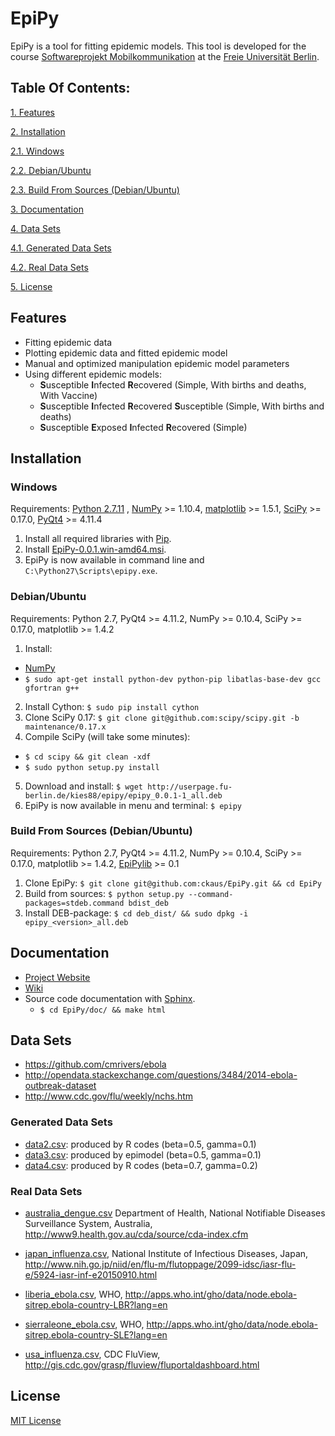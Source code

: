 # EpiPy

EpiPy is a tool for fitting epidemic models. This tool is developed for
the course [Softwareprojekt Mobilkommunikation](http://www.mi.fu-berlin.de/inf/groups/ag-tech/teaching/2015-16_WS/P_19308912_Softwareprojekt_Mobilkommunikation/index.html)
at the [Freie Universität Berlin](http://www.fu-berlin.de/en/index.html).

## Table Of Contents:

[1. Features](https://github.com/ckaus/EpiPy#features)

[2. Installation](https://github.com/ckaus/EpiPy#installation)

  [2.1. Windows](https://github.com/ckaus/EpiPy#windows)

  [2.2. Debian/Ubuntu](https://github.com/ckaus/EpiPy#debianubuntu)

  [2.3. Build From Sources (Debian/Ubuntu)](https://github.com/ckaus/EpiPy#build-from-sources-debianubuntu)

[3. Documentation](https://github.com/ckaus/EpiPy#documentation)

[4. Data Sets](https://github.com/ckaus/EpiPy#data-sets)

  [4.1. Generated Data Sets](https://github.com/ckaus/EpiPy#generated-data-sets)

  [4.2. Real Data Sets](https://github.com/ckaus/EpiPy#real-data-sets)

[5. License](https://github.com/ckaus/EpiPy#license)

## Features

* Fitting epidemic data
* Plotting epidemic data and fitted epidemic model
* Manual and optimized manipulation epidemic model parameters
* Using different epidemic models:
  * **S**usceptible **I**nfected **R**ecovered (Simple, With births and deaths, With Vaccine)
  * **S**usceptible **I**nfected **R**ecovered **S**usceptible (Simple, With births and deaths)
  * **S**usceptible **E**xposed **I**nfected **R**ecovered (Simple)

## Installation

### Windows

Requirements: [Python 2.7.11][1] , [NumPy][2] >= 1.10.4, [matplotlib][3] >= 1.5.1, [SciPy][4] >= 0.17.0, [PyQt4][5] >= 4.11.4

[1]: https://www.python.org/downloads/release/python-2711/
[2]: http://www.lfd.uci.edu/~gohlke/pythonlibs/#numpy
[3]: http://www.lfd.uci.edu/~gohlke/pythonlibs/#matplotlib
[4]: http://www.lfd.uci.edu/~gohlke/pythonlibs/#scipy
[5]: http://www.lfd.uci.edu/~gohlke/pythonlibs/#pyqt4

1. Install all required libraries with [Pip][6].
2. Install [EpiPy-0.0.1.win-amd64.msi][7].
3. EpiPy is now available in command line and `C:\Python27\Scripts\epipy.exe`.

[6]: https://pip.pypa.io/en/latest/installing/
[7]: http://userpage.fu-berlin.de/kies88/epipy/packages/EpiPy-0.0.1.win-amd64.msi

### Debian/Ubuntu

Requirements: Python 2.7, PyQt4 >= 4.11.2, NumPy >= 0.10.4, SciPy >= 0.17.0, matplotlib >= 1.4.2

1. Install:
  * [NumPy](https://packages.debian.org/stretch/python-numpy)
  * `$ sudo apt-get install python-dev python-pip libatlas-base-dev gcc gfortran g++`
2. Install Cython: `$ sudo pip install cython`
3. Clone SciPy 0.17: `$ git clone git@github.com:scipy/scipy.git -b maintenance/0.17.x`
4. Compile SciPy (will take some minutes):
  * `$ cd scipy && git clean -xdf`
  * `$ sudo python setup.py install`
5. Download and install: `$ wget http://userpage.fu-berlin.de/kies88/epipy/epipy_0.0.1-1_all.deb`
6. EpiPy is now available in menu and terminal: `$ epipy`

### Build From Sources (Debian/Ubuntu)

Requirements: Python 2.7, PyQt4 >= 4.11.2, NumPy >= 0.10.4, SciPy >=
0.17.0, matplotlib >= 1.4.2, [EpiPylib](https://github.com/ckaus/epipylib) >= 0.1

1. Clone EpiPy: `$ git clone git@github.com:ckaus/EpiPy.git && cd EpiPy`
2. Build from sources: `$ python setup.py --command-packages=stdeb.command bdist_deb`
3. Install DEB-package: `$ cd deb_dist/ && sudo dpkg -i epipy_<version>_all.deb`

## Documentation

* [Project Website](http://ckaus.github.io/EpiPy/)
* [Wiki](https://github.com/ckaus/EpiPy/wiki)
* Source code documentation with [Sphinx](http://sphinx-doc.org/).
  * `$ cd EpiPy/doc/ && make html`

## Data Sets

* https://github.com/cmrivers/ebola
* http://opendata.stackexchange.com/questions/3484/2014-ebola-outbreak-dataset
* http://www.cdc.gov/flu/weekly/nchs.htm

### Generated Data Sets

* [data2.csv](http://userpage.fu-berlin.de/kies88/epipy/data/data2.csv): produced by R codes (beta=0.5, gamma=0.1)
* [data3.csv](http://userpage.fu-berlin.de/kies88/epipy/data/data3.csv): produced by epimodel (beta=0.5, gamma=0.1)
* [data4.csv](http://userpage.fu-berlin.de/kies88/epipy/data/data4.csv): produced by R codes (beta=0.7, gamma=0.2)

### Real Data Sets

* [australia_dengue.csv](http://userpage.fu-berlin.de/kies88/epipy/data/australia_dengue.csv)
Department of Health, National Notifiable Diseases Surveillance System, Australia,
http://www9.health.gov.au/cda/source/cda-index.cfm

* [japan_influenza.csv](http://userpage.fu-berlin.de/kies88/epipy/data/japan_influenza.csv),
National Institute of Infectious Diseases, Japan,
http://www.nih.go.jp/niid/en/flu-m/flutoppage/2099-idsc/iasr-flu-e/5924-iasr-inf-e20150910.html

* [liberia_ebola.csv](http://userpage.fu-berlin.de/kies88/epipy/data/liberia_ebola.csv),
WHO,
http://apps.who.int/gho/data/node.ebola-sitrep.ebola-country-LBR?lang=en

* [sierraleone_ebola.csv](http://userpage.fu-berlin.de/kies88/epipy/data/sierraleone_ebola.csv),
WHO,
http://apps.who.int/gho/data/node.ebola-sitrep.ebola-country-SLE?lang=en

* [usa_influenza.csv](http://userpage.fu-berlin.de/kies88/epipy/data/usa_influenza.csv),
CDC FluView,
http://gis.cdc.gov/grasp/fluview/fluportaldashboard.html

## License

[MIT License](https://github.com/ckaus/EpiPy/blob/master/LICENSE)
